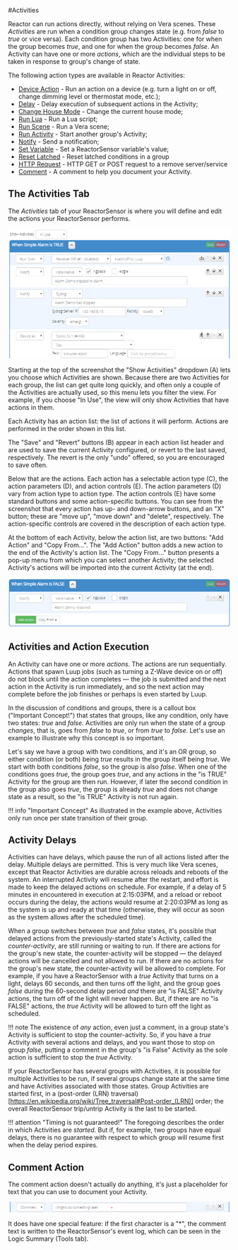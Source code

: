 #Activities

Reactor can run actions directly, without relying on Vera scenes.
These _Activities_ are run when a condition group changes state (e.g. from _false_ to _true_ or vice versa). Each condition group has two Activities: one for when the group becomes *true*, and one for when the group becomes *false*. An Activity can have one or more *actions*, which are the individual steps to be taken in response to group's change of state.

The following action types are available in Reactor Activities:

* [Device Action](Device-Action.md) - Run an action on a device (e.g. turn a light on or off, change dimming level or thermostat mode, etc.);
* [Delay](Delay-Action.md) - Delay execution of subsequent actions in the Activity;
* [Change House Mode](Change-House-Mode-Action.md) - Change the current house mode;
* [Run Lua](Run-Lua-Action.md) - Run a Lua script;
* [Run Scene](Run-Scene-Action.md) - Run a Vera scene;
* [Run Activity](Run-Activity-Action.md) - Start another group's Activity;
* [Notify](Notify-Action.md) - Send a notification;
* [Set Variable](Set-Variable-Action.md) - Set a ReactorSensor variable's value;
* [Reset Latched](Reset-Latched-Action.md) - Reset latched conditions in a group
* [HTTP Request](HTTP-Request-Action.md) - HTTP GET or POST request to a remove server/service
* [Comment](#comment-action) - A comment to help you document your Activity.

## The Activities Tab

The _Activities_ tab of your ReactorSensor is where you will define and edit the actions your ReactorSensor performs.

![The Activities Editor](images/activities-editor.png)

Starting at the top of the screenshot the "Show Activities" dropdown (A) lets you choose which Activities are shown. Because there are two Activities for each group, the list can get quite long quickly, and often only a couple of the Activities are actually used, so this menu lets you filter the view. For example, if you choose "In Use", the view will only show Activities that have actions in them.

Each Activity has an action list: the list of actions it will perform. Actions are performed in the order shown in this list.

The "Save" and "Revert" buttons (B) appear in each action list header and are used to save the current Activity configured, or revert to the last saved, respectively. The revert is the only "undo" offered, so you are encouraged to save often.

Below that are the actions. Each action has a selectable action type (C), the action parameters (D), and action controls (E). The action parameters (D) vary from action type to action type. The action controls (E) have some standard buttons and some action-specific buttons. You can see from the screenshot that every action has up- and down-arrow buttons, and an "X" button; these are "move up", "move down" and "delete", respectively. The action-specific controls are covered in the description of each action type.

At the bottom of each Activity, below the action list, are two buttons: "Add Action" and "Copy From...". The "Add Action" button adds a new action to the end of the Activity's action list. The "Copy From..." button presents a pop-up menu from which you can select another Activity; the selected Activity's actions will be imported into the current Activity (at the end).

![Action List Footer](images/activity-editor-bottom.png)

## Activities and Action Execution

An Activity can have one or more *actions*. The actions are run sequentially. Actions that spawn Luup jobs (such as turning a Z-Wave device on or off) do not block until the action completes &mdash; the job is submitted and the next action in the Activity is run immediately, and so the next action may complete before the job finishes or perhaps is even started by Luup.

In the discussion of conditions and groups, there is a callout box ("Important Concept!") that states that groups, like any condition, only have two states: *true* and *false*. Activities are only run when the state of a group *changes*, that is, goes from *false* to *true*, or from *true* to *false*. Let's use an example to illustrate why this concept is so important.

Let's say we have a group with two conditions, and it's an OR group, so either condition (or both) being *true* results in the group itself being *true*. We start with both conditions *false*, so the group is also *false*. When one of the conditions goes *true*, the group goes *true*, and any actions in the "is TRUE" Activity for the group are then run. However, if later the second condition in the group also goes *true*, the group is already *true* and does not change state as a result, so the "is TRUE" Activity is not run again.

!!! info "Important Concept"
    As illustrated in the example above, Activities only run once per state transition of their group.

## Activity Delays

Activities can have delays, which pause the run of all actions listed after the delay. Multiple delays are permitted. This is very much like Vera scenes, except that Reactor Activities are durable across reloads and reboots of the system. An interrupted Activity will resume after the restart, and effort is made to keep the delayed actions on schedule. For example, if a delay of 5 minutes in encountered in execution at 2:15:03PM, and a reload or reboot occurs during the delay, the actions would resume at 2:20:03PM as long as the system is up and ready at that time (otherwise, they will occur as soon as the system allows after the scheduled time).

When a group switches between *true* and *false* states, it's possible that delayed actions from the previously-started state's Activity, called the *counter-activity*, are still running or waiting to run. If there are actions for the group's new state, the counter-activity will be stopped &mdash; the delayed actions will be cancelled and not allowed to run. If there are no actions for the group's new state, the counter-activity will be allowed to complete. For example, if you have a ReactorSensor with a *true* Activity that turns on a light, delays 60 seconds, and then turns off the light, and the group goes *false* during the 60-second delay period *and* there are "is FALSE" Activity actions, the turn off of the light will never happen. But, if there are no "is FALSE" actions, the *true* Activity will be allowed to turn off the light as scheduled.

!!! note
    The existence of *any* action, even just a comment, in a group state's Activity is sufficient to stop the counter-activity. So, if you have a *true* Activity with several actions and delays, and you want those to stop on group *false*, putting a comment in the group's "is False" Activity as the sole action is sufficient to stop the *true* Activity.

If your ReactorSensor has several groups with Activities, it is possible for multiple Activities to be run, if several groups change state at the same time and have Activities associated with those states. Group Activities are started first, in a (post-order (LRN) traversal)[https://en.wikipedia.org/wiki/Tree_traversal#Post-order_(LRN)] order; the overall ReactorSensor trip/untrip Activity is the last to be started.

!!! attention "Timing is not guaranteed!"
    The foregoing describes the order in which Activities are *started*. But if, for example, two groups have equal delays, there is no guarantee with respect to which group will resume first when the delay period expires.

## Comment Action

The comment action doesn't actually do anything, it's just a placeholder for text that you can use to document your Activity.

![A Comment "action"](images/comment-action.png)

It does have one special feature: if the first character is a "*", the comment text is written to the ReactorSensor's event log, which can be seen in the Logic Summary (Tools tab).